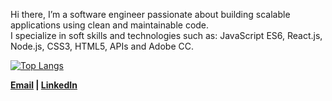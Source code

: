 Hi there, I’m a software engineer passionate about building scalable applications using clean and maintainable code.</br>
I specialize in soft skills and technologies such as: JavaScript ES6, React.js, Node.js, CSS3, HTML5, APIs and Adobe CC.

[![Top Langs](https://github-readme-stats.vercel.app/api/top-langs/?username=hi-matbub&layout=compact)](https://github.com/anuraghazra/github-readme-stats)

<b>
  <a href='mailto:hi@matbub.co' target='_blank'>Email</a> 
  | 
  <a href='https://www.linkedin.com/in/matbub/' target='_blank'>LinkedIn</a>
</b>
